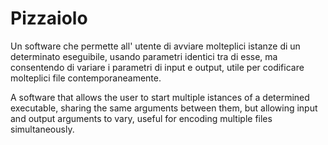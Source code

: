 # Pizzaiolo
Un software che permette all' utente di avviare molteplici istanze di un determinato eseguibile, usando parametri identici tra di esse, ma consentendo di variare i parametri di input e output, utile per codificare molteplici file contemporaneamente.

A software that allows the user to start multiple istances of a determined executable, sharing the same arguments between them, but allowing input and output arguments to vary, useful for encoding multiple files simultaneously.

